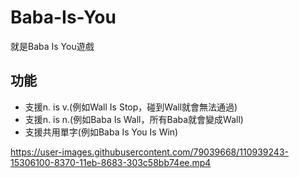# Baba-Is-You
就是Baba Is You遊戲
## 功能
* 支援n. is v.(例如Wall Is Stop，碰到Wall就會無法通過)
* 支援n. is n.(例如Baba Is Wall，所有Baba就會變成Wall)
* 支援共用單字(例如Baba Is You
                  Is
                  Win)

https://user-images.githubusercontent.com/79039668/110939243-15306100-8370-11eb-8683-303c58bb74ee.mp4
